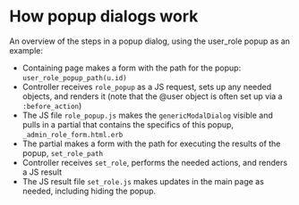 How popup dialogs work
=========================

An overview of the steps in a popup dialog, using the user_role popup as an example:
- Containing page makes a form with the path for the popup: `user_role_popup_path(u.id)`
- Controller receives `role_popup` as a JS request, sets up any needed
  objects, and renders it (note that the @user object is often set up via a `:before_action`)
- The JS file `role_popup.js` makes the `genericModalDialog` visible and pulls
  in a partial that contains the specifics of this popup, `_admin_role_form.html.erb`
- The partial makes a form with the path for executing the results of the popup,
  `set_role_path`
- Controller receives `set_role`, performs the needed actions, and renders a JS result
- The JS result file `set_role.js` makes updates in the main page as needed,
  including hiding the popup.

